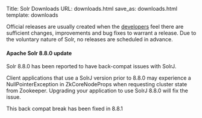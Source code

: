 Title: Solr Downloads
URL: downloads.html
save_as: downloads.html
template: downloads

Official releases are usually created when the [developers]({filename}/pages/whoweare.md)
feel there are sufficient changes, improvements and bug fixes to warrant a release.
Due to the voluntary nature of Solr, no releases are scheduled in advance.

#### Apache Solr 8.8.0 update
Solr 8.8.0 has been reported to have back-compat issues with SolrJ. 

Client applications that use a SolrJ version prior to 8.8.0 may experience a NullPointerException in ZkCoreNodeProps when requesting cluster state from Zookeeper. Upgrading your application to use SolrJ 8.8.0 will fix the issue.

This back compat break has been fixed in 8.8.1
